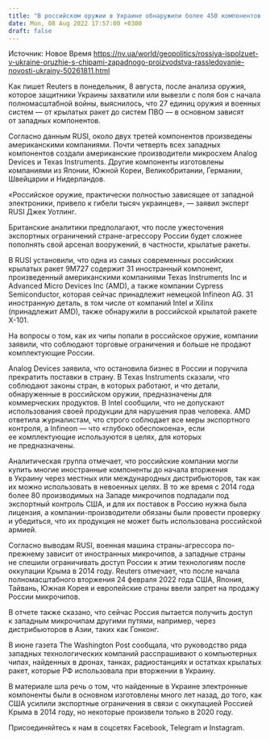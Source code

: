 ```yaml
---
title: "В российском оружии в Украине обнаружили более 450 компонентов западного производства — Reuters"
date: Mon, 08 Aug 2022 17:57:00 +0300
draft: false
---
```

Источник: Новое Время https://nv.ua/world/geopolitics/rossiya-ispolzuet-v-ukraine-oruzhie-s-chipami-zapadnogo-proizvodstva-rassledovanie-novosti-ukrainy-50261811.html


 Как пишет Reuters в понедельник, 8 августа, после анализа оружия, которое защитники Украины захватили или вывезли с поля боя с начала полномасштабной войны, выяснилось, что 27 единиц оружия и военных систем — от крылатых ракет до систем ПВО — в основном зависят от западных компонентов.

Согласно данным RUSI, около двух третей компонентов произведены американскими компаниями. Почти четверть всех западных компонентов создали американские производители микросхем Analog Devices и Texas Instruments. Другие компоненты изготовлены компаниями из Японии, Южной Кореи, Великобритании, Германии, Швейцарии и Нидерландов.

«Российское оружие, практически полностью зависящее от западной электроники, привело к гибели тысяч украинцев», — заявил эксперт RUSI Джек Уотлинг.

Британские аналитики предполагают, что после ужесточения экспортных ограничений стране-агрессору России будет сложнее пополнять свой арсенал вооружений, в частности, крылатые ракеты.

В RUSI установили, что одна из самых современных российских крылатых ракет 9М727 содержит 31 иностранный компонент, произведенный американскими компаниями Texas Instruments Inc и Advanced Micro Devices Inc (AMD), а также компании Cypress Semiconductor, которая сейчас принадлежит немецкой Infineon AG. 31 иностранную деталь, в том числе от компаний Intel и Xilinx (принадлежит AMD), также обнаружили в российской крылатой ракете Х-101.

На вопросы о том, как их чипы попали в российское оружие, компании заявили, что соблюдают торговые ограничения и больше не продают комплектующие России.

Analog Devices заявила, что остановила бизнес в России и поручила прекратить поставки в страну. В Texas Instruments сказали, что соблюдают законы стран, в которых работают, и что детали, обнаруженные в российском оружии, предназначены для коммерческих продуктов. В Intel сообщили, что не допускают использования своей продукции для нарушения прав человека. AMD ответила журналистам, что строго соблюдает все меры экспортного контроля, а Infineon — что «глубоко обеспокоена», если ее комплектующие используются в целях, для которых не предназначены.

Аналитическая группа отмечает, что российские компании могли купить многие иностранные компоненты до начала вторжения в Украину через местных или международных дистрибьюторов, так как их можно использовать в невоенных целях. В то же время с 2014 года более 80 производимых на Западе микрочипов подпадали под экспортный контроль США, и для их поставок в Россию нужна была лицензия, а компании-производители обязаны были провести проверку и убедиться, что их продукция не может быть использована российской армией.

Согласно выводам RUSI, военная машина страны-агрессора по-прежнему зависит от иностранных микрочипов, а западные страны не спешили ограничивать доступ России к этим технологиям после оккупации Крыма в 2014 году. Reuters отмечает, что после начала полномасштабного вторжения 24 февраля 2022 года США, Япония, Тайвань, Южная Корея и европейские страны ввели запрет на продажу России микрочипов.

В отчете также сказано, что сейчас Россия пытается получить доступ к западным микрочипам другими путями, например, через дистрибьюторов в Азии, таких как Гонконг.

 В июне газета The Washington Post сообщала, что руководство ряда западных технологических компаний расспрашивают о компьютерных чипах, найденных в дронах, танках, радиостанциях и остатках крылатых ракет, которые РФ использовала при вторжении в Украину.

В материале шла речь о том, что найденные в Украине электронные компоненты были в основном изготовлены много лет назад, до того, как США усилили экспортные ограничения в связи с оккупацией Россией Крыма в 2014 году, но некоторые произвели только в 2020 году.

Присоединяйтесь к нам в соцсетях Facebook, Telegram и Instagram.
